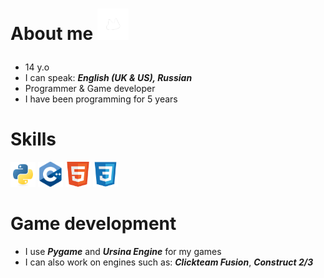 # About me <img width="50" height="50" src="assets/koirdev_spin.gif"></p>

- 14 y.o
- I can speak: ***English (UK & US), Russian***
- Programmer & Game developer
- I have been programming for 5 years

 # Skills
 <img width="40" height="40" src="assets/python.png"></a>
 <img width="40" height="40" src="assets/cpp.png"></a>
 <img width="40" height="40" src="assets/html5.png"></a>
 <img width="40" height="40" src="assets/css3.png"></a>
 
# Game development

- I use ***Pygame*** and ***Ursina Engine*** for my games
- I can also work on engines such as: ***Clickteam Fusion***, ***Construct 2/3***




